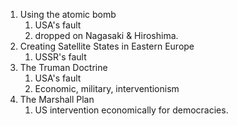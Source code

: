 1. Using the atomic bomb
	1. USA's fault
	2. dropped on Nagasaki & Hiroshima.
2. Creating Satellite States in Eastern Europe
	1. USSR's fault
3. The Truman Doctrine
	1. USA's fault
	2. Economic, military, interventionism
4. The Marshall Plan
	1. US intervention economically for democracies.